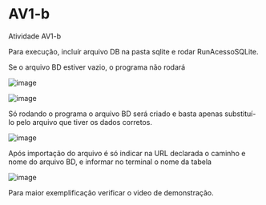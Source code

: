 # AV1-b
Atividade AV1-b

Para execução, incluír arquivo DB na pasta sqlite e rodar RunAcessoSQLite.

Se o arquivo BD estiver vazio, o programa não rodará

![image](https://user-images.githubusercontent.com/34187492/166621689-e9732cdb-58ab-4d29-982e-25fae4ed785d.png)

![image](https://user-images.githubusercontent.com/34187492/166621720-00d04402-ccd6-462e-931a-ef5af02af7ac.png)

Só rodando o programa o arquivo BD será criado e basta apenas substituí-lo pelo arquivo que tiver os dados corretos.

![image](https://user-images.githubusercontent.com/34187492/166621798-aa423250-7f81-4115-a721-12e004a6f5bf.png)

Após importação do arquivo é só indicar na URL declarada o caminho e nome do arquivo BD, e informar no terminal o nome da tabela

![image](https://user-images.githubusercontent.com/34187492/166621859-48e798bd-f83b-4438-a882-77b242a4ca8d.png)

Para maior exemplificação verificar o video de demonstração.
